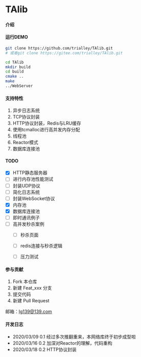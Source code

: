 # TAlib

#### 介绍


#### 运行DEMO

```bash
git clone https://github.com/trialley/TAlib.git
# 或者git clone https://gitee.com/trialley/TAlib.git

cd TAlib
mkdir build
cd build
cmake ..
make
../WebServer
```

#### 支持特性

1. 异步日志系统
2. TCP协议封装
3. HTTP协议封装，Redis与LRU缓存
4. 使用tcmalloc进行高并发内存分配
5. 线程池
6. Reactor模式
7. 数据库连接池


#### TODO
- [x] HTTP静态服务器
- [ ] 进行内存池性能测试
- [ ] 封装UDP协议
- [ ] 简化日志系统
- [ ] 封装WebSocket协议
- [x] 内存池
- [x] 数据库连接池
- [ ] 即时通讯例子
- [ ] 高并发秒杀案例
	- [ ] 秒杀页面
	- [ ] redis连接与秒杀逻辑
	- [ ] 压力测试


#### 参与贡献
1.  Fork 本仓库
2.  新建 Feat_xxx 分支
3.  提交代码
4.  新建 Pull Request

邮箱：lg139@139.com


#### 开发日志

- 2020/03/09 0.1 经过多次推翻重来，本网络库终于初步成型啦
- 2020/03/16 0.2 加深对Reactor的理解，代码重构
- 2020/03/18 0.2 HTTP协议封装
